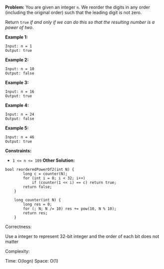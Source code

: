 **Problem:**
You are given an integer `n`. We reorder the digits in any order (including the original order) such that the leading digit is not zero.

Return `true` *if and only if we can do this so that the resulting number is a power of two*.

 

**Example 1:**

```
Input: n = 1
Output: true
```

**Example 2:**

```
Input: n = 10
Output: false
```

**Example 3:**

```
Input: n = 16
Output: true
```

**Example 4:**

```
Input: n = 24
Output: false
```

**Example 5:**

```
Input: n = 46
Output: true
```

 

**Constraints:**

- `1 <= n <= 109`
**Other Solution:**
```
bool reorderedPowerOf2(int N) {
        long c = counter(N);
        for (int i = 0; i < 32; i++)
            if (counter(1 << i) == c) return true;
        return false;
    }

    long counter(int N) {
        long res = 0;
        for (; N; N /= 10) res += pow(10, N % 10);
        return res;
    }
```
Correctness:

Use a integer to represent 32-bit integer and the order of each bit does not matter

Complexity:

Time: O(logn)
Space: O(1)
